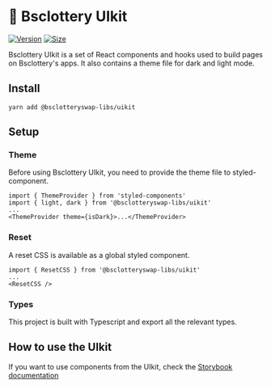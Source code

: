 # 🥞 Bsclottery UIkit

[![Version](https://img.shields.io/npm/v/@bsclotteryswap-libs/uikit)](https://www.npmjs.com/package/@bsclotteryswap-libs/uikit) [![Size](https://img.shields.io/bundlephobia/min/@bsclotteryswap-libs/uikit)](https://www.npmjs.com/package/@bsclotteryswap-libs/uikit)

Bsclottery UIkit is a set of React components and hooks used to build pages on Bsclottery's apps. It also contains a theme file for dark and light mode.

## Install

`yarn add @bsclotteryswap-libs/uikit`

## Setup

### Theme

Before using Bsclottery UIkit, you need to provide the theme file to styled-component.

```
import { ThemeProvider } from 'styled-components'
import { light, dark } from '@bsclotteryswap-libs/uikit'
...
<ThemeProvider theme={isDark}>...</ThemeProvider>
```

### Reset

A reset CSS is available as a global styled component.

```
import { ResetCSS } from '@bsclotteryswap-libs/uikit'
...
<ResetCSS />
```

### Types

This project is built with Typescript and export all the relevant types.

## How to use the UIkit

If you want to use components from the UIkit, check the [Storybook documentation](https://bsclotteryswap.github.io/bsclottery-uikit/)
